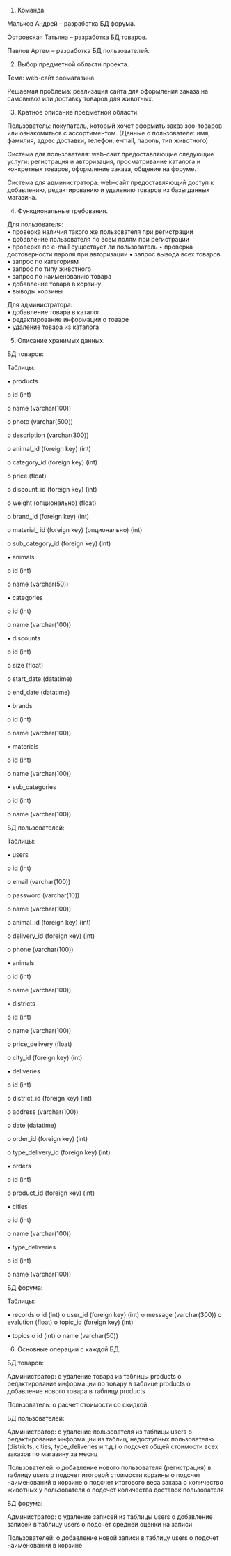 1. Команда.

Мальков Андрей – разработка БД форума.

Островская Татьяна – разработка БД товаров.

Павлов Артем – разработка БД пользователей.

2. Выбор предметной области проекта.

Тема: web-сайт зоомагазина.

Решаемая проблема: реализация сайта для оформления заказа на самовывоз или доставку товаров для животных.

3. Кратное описание предметной области.

Пользователь: покупатель, который хочет оформить заказ зоо-товаров или ознакомиться с ассортиментом. (Данные о пользователе: имя, фамилия, адрес доставки, телефон, e-mail, пароль, тип животного)

Система для пользователя: web-сайт предоставляющие следующие услуги: регистрация и авторизация, просматривание каталога и конкретных товаров, оформление заказа, общение на форуме.

Система для администратора: web-сайт предоставляющий доступ к добавлению, редактированию и удалению товаров из базы данных магазина.

4. Функциональные требования.

Для пользователя:  
•	проверка наличия такого же пользователя при регистрации  
•	добавление пользователя по всем полям при регистрации   
•	проверка по e-mail существует ли пользователь
•	проверка достоверности пароля при авторизации
•	запрос вывода всех товаров   
•	запрос по категориям  
•	запрос по типу животного  
•	запрос по наименованию товара  
•	добавление товара в корзину  
•	выводы корзины  

Для администратора:  
•	добавление товара в каталог  
•	редактирование информации о товаре  
•	удаление товара из каталога

5. Описание хранимых данных.

БД товаров: 

Таблицы:  

•	products

o	id (int)

o	name (varchar(100))

o	photo (varchar(500))

o	description (varchar(300))

o	animal_id (foreign key) (int)

o	category_id (foreign key) (int)

o	price (float)

o	discount_id (foreign key) (int)

o	weight (опционально) (float)

o	brand_id (foreign key) (int)

o	material_ id (foreign key) (опционально) (int)

o	sub_category_id (foreign key) (int)

•	animals 

o	id (int)

o	name (varchar(50))

•	categories 

o	id (int)

o	name (varchar(100))

•	discounts 

o	id (int)

o	size (float)

o	start_date (datatime)

o	end_date (datatime)

•	brands 

o	id (int)

o	name (varchar(100))

•	materials

o	id (int)

o	name (varchar(100))

•	sub_categories

o	id (int)

o	name (varchar(100))

БД пользователей:  

Таблицы: 

•	users 

o	id (int)

o	email (varchar(100))

o	password (varchar(10))

o	name (varchar(100))

o	animal_id (foreign key) (int)

o	delivery_id (foreign key) (int)

o	phone (varchar(100))

•	animals 

o	id (int)

o	name (varchar(100))

•	districts 

o	id (int)

o	name (varchar(100))

o	price_delivery (float)

o	city_id (foreign key) (int)

•	deliveries

o	id (int)

o	district_id (foreign key) (int)

o	address (varchar(100))

o	date (datatime)

o	order_id (foreign key) (int)

o	type_delivery_id (foreign key) (int)

•	orders

o	id (int)

o	product_id (foreign key) (int)

•	cities

o	id (int)

o	name (varchar(100)) 

•	type_deliveries

o	id (int)

o	name (varchar(100)) 

БД форума: 

Таблицы:

•	records
o	id (int)
o	user_id (foreign key) (int)
o	message (varchar(300))
o	evalution  (float)
o	topic_id (foreign key) (int)

•	topics
o	id (int)
o	name (varchar(50))

6. Основные операции с каждой БД.

БД товаров:

Администратор:
o	удаление товара из таблицы products
o	редактирование информации по товару в таблице products
o	добавление нового товара в таблицу products

Пользователь: 
o	расчет стоимости со скидкой

БД пользователей:

Администратор:
o	удаление пользователя из таблицы users 
o	редактирование информации из таблиц, недоступных пользователю (districts, cities, type_deliveries и т.д.)
o	подсчет общей стоимости всех заказов по магазину за месяц

Пользователей:
o	добавление нового пользователя (регистрация) в таблицу users
o	подсчет итоговой стоимости корзины
o	подсчет наименований в корзине
o	подсчет итогового веса заказа
o	количество животных у пользователя 
o	подсчет количества доставок пользователя

БД форума:

Администратор:
o	удаление записей из таблицы  users
o	добавление записей в таблицу users
o	подсчет средней оценки на записи

Пользователей:
o	добавление новой записи в таблицу users
o	подсчет наименований в корзине

